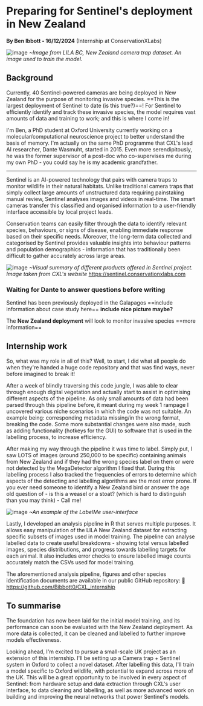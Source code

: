 # Preparing for Sentinel's deployment in New Zealand

**By Ben Ibbott - 16/12/2024**
(Internship at ConservationXLabs)

![image](https://github.com/user-attachments/assets/39733f72-1050-4e9d-b896-4a66ee26ff80)
*~Image from LILA BC, New Zealand camera trap dataset. An image used to train the model.*

## Background
Currently, 40 Sentinel-powered cameras are being deployed in New Zealand for the purpose of monitoring invasive species. ==This is the largest deployment of Sentinel to date (is this true?)==! For Sentinel to efficiently identify and track these invasive species, the model requires vast amounts of data and training to work; and this is where I come in!

I'm Ben, a PhD student at Oxford University currently working on a molecular/computational neuroscience project to better understand the basis of memory. I'm actually on the same PhD programme that CXL's lead AI researcher, Dante Wasmuht, started in 2015. Even more serendipitously, he was the former supervisor of a post-doc who co-supervises me during my own PhD - you could say he is my academic grandfather.

---

Sentinel is an AI-powered technology that pairs with camera traps to monitor wildlife in their natural habitats. Unlike traditional camera traps that simply collect large amounts of unstructured data requiring painstaking manual review, Sentinel analyses images and videos in real-time. The smart cameras transfer this classified and organised information to a user-friendly interface accessible by local project leads.

Conservation teams can easily filter through the data to identify relevant species, behaviours, or signs of disease, enabling immediate response based on their specific needs. Moreover, the long-term data collected and categorised by Sentinel provides valuable insights into behaviour patterns and population demographics - information that has traditionally been difficult to gather accurately across large areas.

![image](https://github.com/user-attachments/assets/e57287cc-aa18-472c-9f05-b7f855362d18)
*~Visual summary of different products offered in Sentinel project. Image taken from CXL's website*
	https://sentinel.conservationxlabs.com

### Waiting for Dante to answer questions before writing 
Sentinel has been previously deployed in the Galapagos 
==include information about case study here==
**include nice picture maybe?**

The **New Zealand deployment** will look to monitor invasive species 
==more information==

## Internship work
So, what was my role in all of this? Well, to start, I did what all people do when they're handed a huge code repository and that was find ways, never before imagined to break it! 

After a week of blindly traversing this code jungle, I was able to clear through enough digital vegetation and actually start to assist in optimising different aspects of the pipeline. As only small amounts of data had been parsed through this pipeline before, it meant during my week 1 rampage I uncovered various niche scenarios in which the code was not suitable. An example being: corresponding metadata missing/in the wrong format, breaking the code. Some more substantial changes were also made, such as adding functionality (hotkeys for the GUI) to software that is used in the labelling process, to increase efficiency.

After making my way through the pipeline it was time to label. Simply put, I saw LOTS  of images (around 250,000 to be specific) containing animals from New Zealand and if they had the wrong species label on them or were not detected by the MegaDetector algorithm I fixed that. During this labelling process I also tracked the frequencies of errors to determine which aspects of the detecting and labelling algorithms are the most error prone.
If you ever need someone to identify a New Zealand bird or answer the age old question of - is this a weasel or a stoat? (which is hard to distinguish than you may think) - Call me!

![image](https://github.com/user-attachments/assets/14003ea1-4a29-4b3d-bd49-3ad3dcb8a69a)
*~An example of the LabelMe user-interface*

Lastly, I developed an analysis pipeline in R that serves multiple purposes. It allows easy manipulation of the LILA New Zealand dataset for extracting specific subsets of images used in model training. The pipeline can analyse labelled data to create useful breakdowns - showing total versus labelled images, species distributions, and progress towards labelling targets for each animal. It also includes error checks to ensure labelled image counts accurately match the CSVs used for model training.

The aforementioned analysis pipeline, figures and other species identification documents are available in our public GitHub repository: 🔗 https://github.com/Bibbott0/CXL_internship

## To summarise
The foundation has now been laid for the initial model training, and its performance can soon be evaluated with the New Zealand deployment. As more data is collected, it can be cleaned and labelled to further improve models effectiveness.

Looking ahead, I'm excited to pursue a small-scale UK project as an extension of this internship. I'll be setting up a Camera trap + Sentinel system in Oxford to collect a novel dataset. After labelling this data, I'll train a model specific to Oxford wildlife, with potential to expand across more of the UK. This will be a great opportunity to be involved in every aspect of Sentinel: from hardware setup and data extraction through CXL's user interface, to data cleaning and labelling, as well as more advanced work on building and improving the neural networks that power Sentinel's models.
